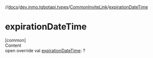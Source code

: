 //[docs](../../../index.md)/[dev.inmo.tgbotapi.types](../index.md)/[CommonInviteLink](index.md)/[expirationDateTime](expiration-date-time.md)



# expirationDateTime  
[common]  
Content  
open override val [expirationDateTime](expiration-date-time.md): ?  



